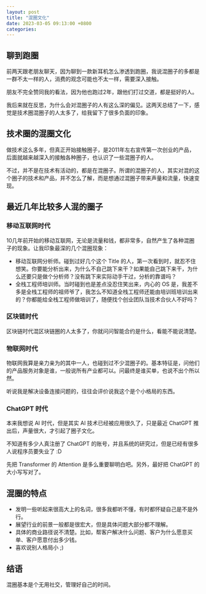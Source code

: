```yaml
---
layout: post
title: "混圈文化"
date: 2023-03-05 09:13:00 +0800
categories:
---
```


## 聊到跑圈

前两天跟老朋友聊天，因为聊到一款新耳机怎么渗透到跑圈，我说混圈子的多都是一群不太一样的人，消费的观念可能也不太一样，需要深入接触。

朋友不完全赞同我的看法，因为他也跑过2年，跟他们打过交道，都是挺好的人。

我后来就在反思，为什么会对混圈子的人有这么深的偏见。这两天总结了一下，感觉是技术圈混圈子的人太多了，给我留下了很多负面的印象。

## 技术圈的混圈文化

做技术这么多年，但真正开始接触圈子，是2011年左右宣传第一次创业的产品，后面就越来越深入的接触各种圈子，也认识了一些混圈子的人。

不过，并不是在技术有活动的，都是在混圈子。所谓的混圈子的人，其实对混的这个圈子的技术和产品，并不怎么了解，而是想通过混圈子带来声量和流量，快速变现。

## 最近几年比较多人混的圈子

### 移动互联网时代

10几年前开始的移动互联网，无论是流量和钱，都非常多，自然产生了各种混圈子的现象。让我印象最深的几个混圈现象：

- 移动互联网分析师。碰到过好几个这个 Title 的人，第一次看到时，就忍不住想笑。你要能分析出来，为什么不自己跳下来干？如果能自己跳下来干，为什么还要只是做个分析师？没有跳下来实际动手干过，分析的靠谱吗？
- 全栈工程师培训师。当时碰到也是差点没忍住笑出来，内心的 OS 是，我差不多是全栈工程师的祖师爷了，我怎么不知道全栈工程师还能由培训班培训出来的？你都能给全栈工程师做培训了，随便找个创业团队当技术合伙人不好吗？

### 区块链时代

区块链时代混区块链圈的人太多了，你就问问智能合约是什么，看能不能说清楚。

### 物联网时代

物联网我算是亲力亲为的其中一人，也碰到过不少混圈子的。基本特征是，问他们的产品服务对象是谁，一般说所有产业都可以。问最终是谁买单，也说不出个所以然。

听说我是解决设备连接问题的，往往会评价说我这个是个小格局的东西。

### ChatGPT 时代

本来我想说 AI 时代，但是其实 AI 技术已经被应用很久了，只是最近 ChatGPT 推出后，声量很大，才引起了圈子文化。

不知道有多少人真注册了 ChatGPT 的账号，并且系统的研究过，但是已经有很多人说程序员要失业了 :D

先把 Transformer 的 Attention 是多么重要聊明白吧。另外，最好把 ChatGPT 的大小写写对了。

## 混圈的特点

* 发明一些听起来很高大上的名词，很多我都听不懂，有时都怀疑自己是不是外行。
* 展望行业的前景一般都是很宏大，但是具体问题大部分都不理解。
* 具体的商业路径说不清楚。比如，帮客户解决什么问题、客户为什么愿意买单、客户愿意付出多少钱。
* 喜欢说别人格局小 ;)

## 结语

混圈基本是个无用社交，管理好自己的时间。
